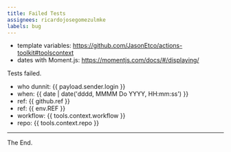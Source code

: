 ```yaml
---
title: Failed Tests
assignees: ricardojosegomezulmke
labels: bug
---
```


* template variables: https://github.com/JasonEtco/actions-toolkit#toolscontext
* dates with Moment.js: https://momentjs.com/docs/#/displaying/

Tests failed.

- who dunnit: {{ payload.sender.login }}
- when: {{ date | date('dddd, MMMM Do YYYY, HH:mm:ss') }}
- ref: {{ github.ref }}
- ref: {{ env.REF }}
- workflow: {{ tools.context.workflow }}
- repo: {{ tools.context.repo }}


---
The End.